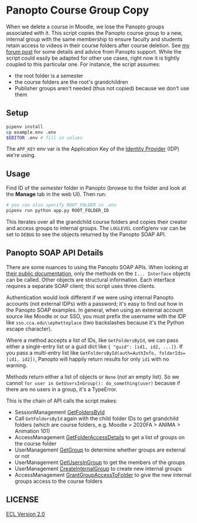 # Panopto Course Group Copy

When we delete a course in Moodle, we lose the Panopto groups associated with it. This script copies the Panopto course group to a new, internal group with the same membership to ensure faculty and students retain access to videos in their course folders after course deletion. See [my forum post](https://community.panopto.com/discussion/2203/copying-lms-groups-to-internal-ones#latest) for some details and advice from Panopto support. While the script could easily be adapted for other use cases, right now it is tightly coupled to this particular one. For instance, the script assumes:

- the root folder is a semester
- the course folders are the root's grandchildren
- Publisher groups aren't needed (thus not copied) because we don't use them

## Setup

```sh
pipenv install
cp example.env .env
$EDITOR .env # fill in values
```

The `APP_KEY` env var is the Application Key of the [Identity Provider](https://ccarts.hosted.panopto.com/Panopto/Pages/Admin/Providers.aspx) (IDP) we're using.

## Usage

Find ID of the _semester_ folder in Panopto (browse to the folder and look at the **Manage** tab in the web UI). Then run:

```sh
# you can also specify ROOT_FOLDER in .env
pipenv run python app.py ROOT_FOLDER_ID
```

This iterates over all the grandchild course folders and copies their creator and access groups to internal groups. The `LOGLEVEL` config/env var can be set to `DEBUG` to see the objects returned by the Panopto SOAP API.

## Panopto SOAP API Details

There are some nuances to using the Panopto SOAP APIs. When looking at [their public documentation](https://support.panopto.com/resource/APIDocumentation/Help/html/420f7b22-2670-6e25-1a92-84f84fad0d49.htm), only the methods on the `I... Interface` objects can be called. Other objects are structural information. Each interface requires a separate SOAP client; this script uses three clients.

Authentication would look different if we were using internal Panopto accounts (not external IDPs) with a password; it's easy to find out how in the Panopto SOAP examples. In general, when using an external account source like Moodle or our SSO, you must prefix the username with the IDP like `sso.cca.edu\\ephetteplace` (two backslashes because it's the Python escape character).

Where a method accepts a list of IDs, like `GetFoldersById`, we can pass either a single-entry list or a guid dict like `{ "guid": [id1, id2, ...]}`. If you pass a multi-entry list like `GetFoldersById(auth=AuthInfo, folderIds=[id1, id2])`, Panopto will happily return results for only `id1` with no warning.

Methods return either a list of objects or `None` (_not_ an empty list). So we cannot `for user in GetUsersInGroup(): do_something(user)` because if there are no users in a group, it's a TypeError.

This is the chain of API calls the script makes:

- SessionManagement [GetFoldersById](https://support.panopto.com/resource/APIDocumentation/Help/html/8b717611-47d1-8b7e-9b0e-58b82b838ddc.htm)
- Call `GetFoldersById` again with the child folder IDs to get grandchild folders (which are course folders, e.g. Moodle > 2020FA > ANIMA > Animation 101)
- AccessManagement [GetFolderAccessDetails](https://support.panopto.com/resource/APIDocumentation/Help/html/49e70152-141e-cb7f-0bda-ba1277b91d63.htm) to get a list of groups on the course folder
- UserManagement [GetGroup](https://support.panopto.com/resource/APIDocumentation/Help/html/3aa4f0ce-0b57-3e66-7bf8-35bf12bc0f93.htm) to determine whether groups are external or not
- UserManagement [GetUsersInGroup](https://support.panopto.com/resource/APIDocumentation/Help/html/52df0610-2118-d043-21c9-afbdef292125.htm) to get the members of the groups
- UserManagement [CreateInternalGroup](https://support.panopto.com/resource/APIDocumentation/Help/html/40b226f3-98ab-3c32-1810-49af5e4e3d45.htm) to create new internal groups
- AccessManagement [GrantGroupAccessToFolder](https://support.panopto.com/resource/APIDocumentation/Help/html/83a83ca4-af47-d860-e477-8a1f36dfc86b.htm) to give the new internal groups access to the course folders

## LICENSE

[ECL Version 2.0](https://opensource.org/licenses/ECL-2.0)
